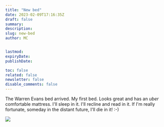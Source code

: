 ```yaml
---
title: "New bed"
date: 2023-02-09T17:16:35Z
draft: false
summary:
description:
slug: new-bed
author: MC


lastmod:
expiryDate:
publishDate:

toc: false
related: false
newsletter: false
disable_comments: false
---
```

The Warren Evans bed arrived. My first bed. Looks great and has an _uber_ comfortable mattress. I'll sleep in it. I'll recline and read in it. If I'm really fortunate, someday in the distant future, I'll die in it! :-)

![](/images/9688.jpeg)